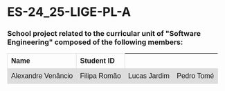 <style>
table {
  font-family: arial, sans-serif;
  border-collapse: collapse;
  width: 100%;
}

td, th {
  border: 1px solid #dddddd;
  text-align: left;
  padding: 8px;
}

tr:nth-child(even) {
  background-color: #dddddd;
}
</style>
<h1> ES-24_25-LIGE-PL-A </h1>

<h3> School project related to the curricular unit of "Software Engineering" composed of the following members: </h3>

<table>
  <tr>
    <th> Name </th>
    <th> Student ID </th>
  </tr>
  <tr>
    <td> Alexandre Venâncio </td>
    <td> Filipa Romão </td>
    <td> Lucas Jardim </td>
    <td> Pedro Tomé </td>
  </tr>
</table>
